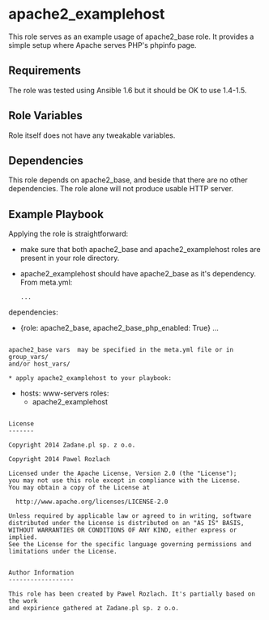 apache2_examplehost
========

This role serves as an example usage of apache2_base role. It provides a simple
setup where Apache serves PHP's phpinfo page.

Requirements
------------

The role was tested using Ansible 1.6 but it should be OK to use 1.4-1.5.

Role Variables
--------------

Role itself does not have any tweakable variables.

Dependencies
------------

This role depends on apache2_base, and beside that there are no other
dependencies. The role alone will not produce usable HTTP server.

Example Playbook
-------------------------

Applying the role is straightforward:
* make sure that both apache2_base and apache2_examplehost roles are present in
  your role directory.
* apache2_examplehost should have apache2_base as it's dependency. From
  meta.yml:

  ```
  ...
dependencies:
  - {role: apache2_base, apache2_base_php_enabled: True}
  ...
  ```

  apache2_base vars  may be specified in the meta.yml file or in group_vars/
  and/or host_vars/

* apply apache2_examplehost to your playbook:

  ```
  - hosts: www-servers
    roles:
      - apache2_examplehost
  ```

License
-------

Copyright 2014 Zadane.pl sp. z o.o.

Copyright 2014 Pawel Rozlach

Licensed under the Apache License, Version 2.0 (the "License");
you may not use this role except in compliance with the License.
You may obtain a copy of the License at

    http://www.apache.org/licenses/LICENSE-2.0

Unless required by applicable law or agreed to in writing, software
distributed under the License is distributed on an "AS IS" BASIS,
WITHOUT WARRANTIES OR CONDITIONS OF ANY KIND, either express or implied.
See the License for the specific language governing permissions and
limitations under the License.


Author Information
------------------

This role has been created by Pawel Rozlach. It's partially based on the work
and expirience gathered at Zadane.pl sp. z o.o.
